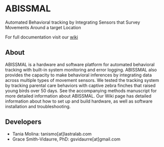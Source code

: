 # ABISSMAL

Automated Behavioral tracking by Integrating Sensors that Survey Movements Around a target Location

For full documentation visit our [wiki](https://github.com/lastralab/ABISSMAL/wiki)

## About

ABISSMAL is a hardware and software platform for automated behavioral tracking with built-in system monitoring and error logging. ABISSMAL also provides the capacity to make behavioral inferences by integrating data across multiple types of movement sensors. We tested the tracking system by tracking parental care behaviors with captive zebra finches that raised young birds over 50 days. See the accompanying methods manuscript for more detailed information about ABISSMAL. Our Wiki page has detailed information about how to set up and build hardware, as well as software installation and troubleshooting.

## Developers
- Tania Molina: tanismo[at]lastralab.com
- Grace Smith-Vidaurre, PhD: gsvidaurre[at]gmail.com
